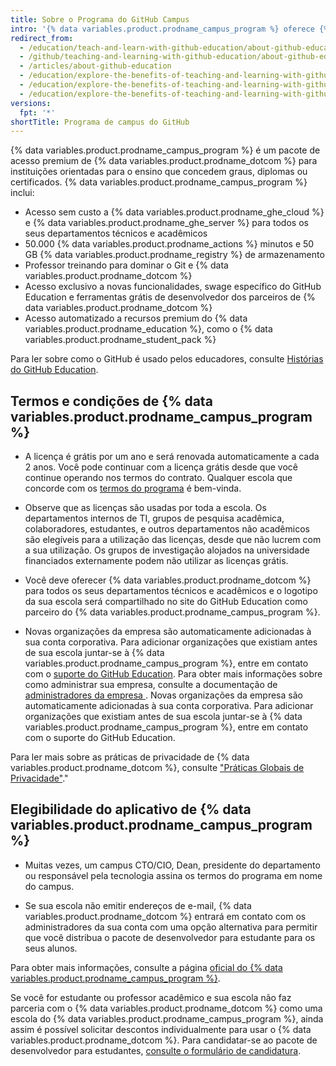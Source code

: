 ```yaml
---
title: Sobre o Programa do GitHub Campus
intro: '{% data variables.product.prodname_campus_program %} oferece {% data variables.product.prodname_ghe_cloud %} e {% data variables.product.prodname_ghe_server %} gratuitamente para as escolas que querem tirar o máximo proveito de {% data variables.product.prodname_dotcom %} para a sua comunidade.'
redirect_from:
  - /education/teach-and-learn-with-github-education/about-github-education
  - /github/teaching-and-learning-with-github-education/about-github-education
  - /articles/about-github-education
  - /education/explore-the-benefits-of-teaching-and-learning-with-github-education/about-github-education
  - /education/explore-the-benefits-of-teaching-and-learning-with-github-education/about-github-campus-program
  - /education/explore-the-benefits-of-teaching-and-learning-with-github-education/use-github-at-your-educational-institution/about-campus-advisors
versions:
  fpt: '*'
shortTitle: Programa de campus do GitHub
---
```


{% data variables.product.prodname_campus_program %} é um pacote de acesso premium de {% data variables.product.prodname_dotcom %} para instituições orientadas para o ensino que concedem graus, diplomas ou certificados. {% data variables.product.prodname_campus_program %} inclui:

- Acesso sem custo a {% data variables.product.prodname_ghe_cloud %} e {% data variables.product.prodname_ghe_server %} para todos os seus departamentos técnicos e acadêmicos
- 50.000 {% data variables.product.prodname_actions %} minutos e 50 GB {% data variables.product.prodname_registry %} de armazenamento
- Professor treinando para dominar o Git e {% data variables.product.prodname_dotcom %}
- Acesso exclusivo a novas funcionalidades, swage específico do GitHub Education e ferramentas grátis de desenvolvedor dos parceiros de {% data variables.product.prodname_dotcom %}
- Acesso automatizado a recursos premium do {% data variables.product.prodname_education %}, como o {% data variables.product.prodname_student_pack %}

Para ler sobre como o GitHub é usado pelos educadores, consulte [Histórias do GitHub Education](https://education.github.com/stories).

## Termos e condições de {% data variables.product.prodname_campus_program %}

- A licença é grátis por um ano e será renovada automaticamente a cada 2 anos. Você pode continuar com a licença grátis desde que você continue operando nos termos do contrato. Qualquer escola que concorde com os [termos do programa](https://education.github.com/schools/terms) é bem-vinda.

- Observe que as licenças são usadas por toda a escola. Os departamentos internos de TI, grupos de pesquisa acadêmica, colaboradores, estudantes, e outros departamentos não acadêmicos são elegíveis para a utilização das licenças, desde que não lucrem com a sua utilização. Os grupos de investigação alojados na universidade financiados externamente podem não utilizar as licenças grátis.

- Você deve oferecer {% data variables.product.prodname_dotcom %} para todos os seus departamentos técnicos e acadêmicos e o logotipo da sua escola será compartilhado no site do GitHub Education como parceiro do {% data variables.product.prodname_campus_program %}.

- Novas organizações da empresa são automaticamente adicionadas à sua conta corporativa. Para adicionar organizações que existiam antes de sua escola juntar-se à {% data variables.product.prodname_campus_program %}, entre em contato com o [suporte do GitHub Education](https://support.github.com/contact/education). Para obter mais informações sobre como administrar sua empresa, consulte a documentação de [administradores da empresa ](/admin). Novas organizações da empresa são automaticamente adicionadas à sua conta corporativa. Para adicionar organizações que existiam antes de sua escola juntar-se à {% data variables.product.prodname_campus_program %}, entre em contato com o suporte do GitHub Education.


Para ler mais sobre as práticas de privacidade de {% data variables.product.prodname_dotcom %}, consulte ["Práticas Globais de Privacidade"](/github/site-policy/global-privacy-practices)."

## Elegibilidade do aplicativo de {% data variables.product.prodname_campus_program %}

- Muitas vezes, um campus CTO/CIO, Dean, presidente do departamento ou responsável pela tecnologia assina os termos do programa em nome do campus.

- Se sua escola não emitir endereços de e-mail, {% data variables.product.prodname_dotcom %} entrará em contato com os administradores da sua conta com uma opção alternativa para permitir que você distribua o pacote de desenvolvedor para estudante para os seus alunos.

Para obter mais informações, consulte a página [oficial do {% data variables.product.prodname_campus_program %}](https://education.github.com/schools).

Se você for estudante ou professor acadêmico e sua escola não faz parceria com o {% data variables.product.prodname_dotcom %} como uma escola do {% data variables.product.prodname_campus_program %}, ainda assim é possível solicitar descontos individualmente para usar o {% data variables.product.prodname_dotcom %}. Para candidatar-se ao pacote de desenvolvedor para estudantes, [consulte o formulário de candidatura](https://education.github.com/pack/join).

